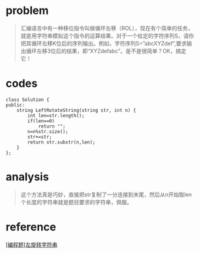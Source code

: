 # problem
>汇编语言中有一种移位指令叫做循环左移（ROL），现在有个简单的任务，就是用字符串模拟这个指令的运算结果。对于一个给定的字符序列S，请你把其循环左移K位后的序列输出。例如，字符序列S=”abcXYZdef”,要求输出循环左移3位后的结果，即“XYZdefabc”。是不是很简单？OK，搞定它！

# codes
```
class Solution {
public:
    string LeftRotateString(string str, int n) {
        int len=str.length();
        if(len==0)
            return "";
        n=n%str.size();
        str+=str;
        return str.substr(n,len);
    }
};
```
# analysis
>这个方法真是巧妙，直接把str复制了一分连接到末尾，然后从n开始取len个长度的字符串就是题目要求的字符串，佩服。
# reference
[[编程题]左旋转字符串][1]

[1]: https://www.nowcoder.com/questionTerminal/12d959b108cb42b1ab72cef4d36af5ec